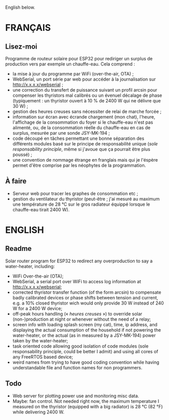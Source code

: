 English below.

FRANÇAIS
=========

Lisez-moi
---------

Programme de routeur solaire pour ESP32 pour rediriger un
surplus de production vers par exemple un chauffe-eau. Cela
comprend :

* la mise à jour du programme par WiFi (over-the-air, OTA) ;
* WebSerial, un port série par web pour accéder à la
  journalisation sur http://x.x.x.x/webserial ;
* une correction du transfert de puissance suivant un profil
  arcsin pour compenser les thyristors mal calibrés ou un
  évenuel décalage de phase (typiquement : un thyristor
  ouvert à 10 % de 2400 W qui ne délivre que 30 W) ;
* gestion des heures creuses sans nécessiter de relai de
  marche forcée ;
* information sur écran avec écrande chargement (mon chat),
  l'heure, l'affichage de la consommation du foyer si le
  chauffe-eau n'est pas alimenté, ou, de la consommation
  réelle du chauffe-eau en cas de surplus, mesurée par une
  sonde JSY-MK-194 ;
* code découpé en tâches permettant une bonne séparation des
  différents modules basé sur le principe de responsabilité
  unique (*sole responsability principle*, même si j'avoue
  que ça pourrait être plus poussé) ;
* une convention de nommage étrange en franglais mais qui je
  l'éspère permet d'être comprise par les néophytes de la
  programmation.

À faire
-------

* Serveur web pour tracer les graphes de consommation etc ;
* gestion du ventilateur du thyristor (peut-être ; j'ai
  mesuré au maximum une température de 28 °C sur le gros
  radiateur équippé lorsque le chauffe-eau tirait 2400 W).

ENGLISH
=======

Readme
------

Solar router program for ESP32 to redirect any
overproduction to say a water-heater, including:

* WiFi Over-the-air (OTA);
* WebSerial, a serial port over WiFi to access log
  information at http://x.x.x.x/webserial;
* corrected thyristor transfer function (of the form arcsin)
  to compensate badly calibrated devices or phase shifts
  between tension and current, e.g. a 10% closed thyristor
  wich would only provide 30 W instead of 240 W for a 2400 W
  device;
* off-peak hours handling (« *heures creuses* ») to override
  solar (non-)production at night or whenever without the
  need of a relay;
* screen info with loading splash screen (my cat), time,
  ip address, and displaying the actual consumption of the
  household if not powering the water-heater, or the actual
  (as in measured by a JSY-MK-194) power taken by the
  water-heater;
* task oriented code allowing good isolation of code modules
  (sole responsability principle, could be better I admit)
  and using all cores of any FreeRTOS based device;
* weird names from trying to have good coding convention
  while having understandable file and function names for
  non programmers.

Todo
----

* Web server for plotting power use and monitoring misc
  data.
* Maybe: fan control. Not needed right now, the maximum
  temperature I measured on the thyristor (equipped with a
  big radiator) is 28 °C (82 °F) while delivering 2400 W.

